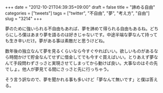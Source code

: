 +++
date = "2012-10-21T04:39:35+09:00"
draft = false
title = "諦める自由"
categories = ["tweets"]
tags = ["twitter", "不自由", "夢", "考え方", "自由"]
slug = "3214"
+++

夢のために強いられる不自由もあれば、夢を諦めて得られる自由もあるね。どちらにしろ僕はあまり夢を語るのは好きじゃないです。中途半端な夢なんて持っても生き辛いだけ。夢がある事は素敵だと思うけどね。

数年後の独立なんて夢を見るくらいなら今すぐやればいい。欲しいものがあるなら時間かけて貯金なんてせずに借金してでも今すぐ買えばいい。とりあえず夢なんて手段問わずさっさと実現させてしまってから動けば良い。大事なのはその先でしょ。他人が夢見てる間にさっさと先に行っちゃう。

そう言う訳なので、夢を聞かれる事も多いけど「夢なんて無いです」と僕は答える。
